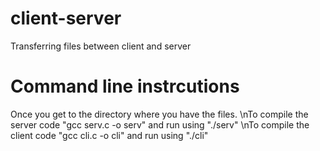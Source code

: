 # client-server
Transferring files between client and server
# Command line instrcutions
Once you get to the directory where you have the files. 
\nTo compile the server code "gcc serv.c -o serv" and run using "./serv"
\nTo compile the client code "gcc cli.c -o cli" and run using "./cli"
